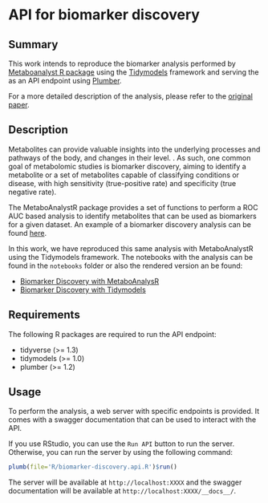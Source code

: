 # API for biomarker discovery

## Summary

This work intends to reproduce the biomarker analysis performed by [Metaboanalyst R package](https://github.com/xia-lab/MetaboAnalystR)
using the [Tidymodels](https://www.tidymodels.org/) framework and serving the as an API endpoint using [Plumber](https://www.rplumber.io/).

For a more detailed description of the analysis, please refer to the [original paper](https://doi.org/10.1007%2Fs11306-012-0482-9).

## Description

Metabolites can provide valuable insights into the underlying processes and pathways of the body, and
changes in their level. . As such, one common goal of metabolomic studies is biomarker discovery, aiming to identify a metabolite or a set of metabolites capable of classifying conditions or disease, with high sensitivity (true-positive rate) and specificity (true negative rate).

The MetaboAnalystR package provides a set of functions to perform a ROC AUC based analysis
to identify metabolites that can be used as biomarkers for a given dataset. An example of a biomarker discovery
analysis can be found [here](https://rdrr.io/github/simscr/metaboanalyst/f/vignettes/Biomarker_Analysis.Rmd).

In this work, we have reproduced this same analysis with MetaboAnalystR using the Tidymodels framework. The notebooks with the analysis can be found in the `notebooks` folder or also the rendered version an be found:

- [Biomarker Discovery with MetaboAnalysR](https://geovalexis.github.io/biomarker-analysis/notebooks/01-biomarker-analysis-with-metaboanalyst.html)
- [Biomarker Discovery with Tidymodels](https://geovalexis.github.io/biomarker-analysis/notebooks/02-biomarker-analysis-with-tidymodels.html)

## Requirements

The following R packages are required to run the API endpoint:

- tidyverse (>= 1.3)
- tidymodels (>= 1.0)
- plumber (>= 1.2)

## Usage

To perform the analysis, a web server with specific endpoints is provided. It comes with a swagger
documentation that can be used to interact with the API.

If you use RStudio, you can use the `Run API` button to run the server.
Otherwise, you can run the server by using the following command:

```r
plumb(file='R/biomarker-discovery.api.R')$run()
```

The server will be available at `http://localhost:XXXX` and the swagger documentation will be available at `http://localhost:XXXX/__docs__/`.
